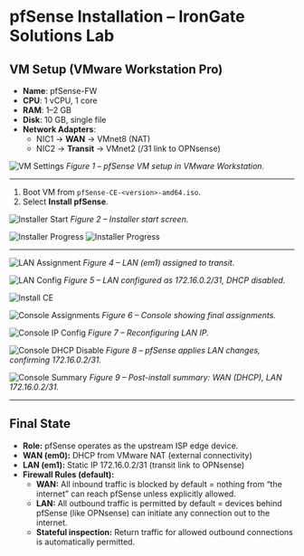 # pfSense Installation – IronGate Solutions Lab

## VM Setup (VMware Workstation Pro)
- **Name**: pfSense-FW
- **CPU**: 1 vCPU, 1 core
- **RAM**: 1–2 GB
- **Disk**: 10 GB, single file
- **Network Adapters**:
  - NIC1 → **WAN** → VMnet8 (NAT)
  - NIC2 → **Transit** → VMnet2 (/31 link to OPNsense)

![VM Settings](../../assets/pfSense/vm_settings.png)
*Figure 1 – pfSense VM setup in VMware Workstation.*

---

1. Boot VM from `pfSense-CE-<version>-amd64.iso`.
2. Select **Install pfSense**.

![Installer Start](../../assets/pfSense/installer_start.png)
*Figure 2 – Installer start screen.*

![Installer Progress](../../assets/pfSense/installer_progress1.png)
![Installer Progress](../../assets/pfSense/installer_progress2.png)

---


![LAN Assignment](../../assets/pfSense/interface_assignment.png)
*Figure 4 – LAN (em1) assigned to transit.*

![LAN Config](../../assets/pfSense/lan_assignment.png)
*Figure 5 – LAN configured as 172.16.0.2/31, DHCP disabled.*

![Install CE](../../assets/pfSense/cont_install.png)

![Console Assignments](../../assets/pfSense/console_assignments.png)
*Figure 6 – Console showing final assignments.*

![Console IP Config](../../assets/pfSense/console_ip_config.png)
*Figure 7 – Reconfiguring LAN IP.*

![Console DHCP Disable](../../assets/pfSense/console_dhcp_disable.png)
*Figure 8 – pfSense applies LAN changes, confirming 172.16.0.2/31.*

![Console Summary](../../assets/pfSense/console_summary.png)
*Figure 9 – Post-install summary: WAN (DHCP), LAN 172.16.0.2/31.*

---

## Final State

- **Role:** pfSense operates as the upstream ISP edge device.
- **WAN (em0):** DHCP from VMware NAT (external connectivity)
- **LAN (em1):** Static IP 172.16.0.2/31 (transit link to OPNsense) 
- **Firewall Rules (default):** 
  - **WAN:** All inbound traffic is blocked by default = nothing from “the internet” can reach pfSense unless explicitly allowed.
  - **LAN:** All outbound traffic is permitted by default = devices behind pfSense (like OPNsense) can initiate any connection out to the internet.
  - **Stateful inspection:** Return traffic for allowed outbound connections is automatically permitted. 
